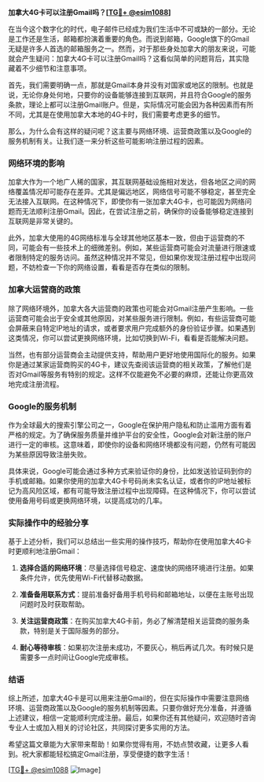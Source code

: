 **加拿大4G卡可以注册Gmail吗？[[TG💪+ @esim1088](https://t.me/s/esim1088)]**

在当今这个数字化的时代，电子邮件已经成为我们生活中不可或缺的一部分。无论是工作还是生活，邮箱都扮演着重要的角色。而说到邮箱，Google旗下的Gmail无疑是许多人首选的邮箱服务之一。然而，对于那些身处加拿大的朋友来说，可能就会产生疑问：加拿大4G卡可以注册Gmail吗？这看似简单的问题背后，其实隐藏着不少细节和注意事项。

首先，我们需要明确一点，那就是Gmail本身并没有对国家或地区的限制。也就是说，无论你身处何地，只要你的设备能够连接到互联网，并且符合Google的服务条款，理论上都可以注册Gmail账户。但是，实际情况可能会因为各种因素而有所不同，尤其是在使用加拿大本地的4G卡时，我们需要考虑更多的细节。

那么，为什么会有这样的疑问呢？这主要与网络环境、运营商政策以及Google的服务机制有关。让我们逐一来分析这些可能影响注册过程的因素。

### 网络环境的影响

加拿大作为一个地广人稀的国家，其互联网基础设施相对发达，但各地区之间的网络覆盖情况却可能存在差异。尤其是偏远地区，网络信号可能不够稳定，甚至完全无法接入互联网。在这种情况下，即使你有一张加拿大4G卡，也可能因为网络问题而无法顺利注册Gmail。因此，在尝试注册之前，确保你的设备能够稳定连接到互联网是非常关键的。

此外，加拿大使用的4G网络标准与全球其他地区基本一致，但由于运营商的不同，可能会有一些技术上的细微差别。例如，某些运营商可能会对流量进行限速或者限制特定的服务访问。虽然这种情况并不常见，但如果你发现注册过程中出现问题，不妨检查一下你的网络设置，看看是否存在类似的限制。

### 加拿大运营商的政策

除了网络环境外，加拿大各大运营商的政策也可能会对Gmail注册产生影响。一些运营商可能会出于安全或其他原因，对某些服务进行限制。例如，有些运营商可能会屏蔽来自特定IP地址的请求，或者要求用户完成额外的身份验证步骤。如果遇到这类情况，你可以尝试更换网络环境，比如切换到Wi-Fi，看看是否能解决问题。

当然，也有部分运营商会主动提供支持，帮助用户更好地使用国际化的服务。如果你是通过某家运营商购买的4G卡，建议先查阅该运营商的相关政策，了解他们是否对Gmail等服务有特别的规定。这样不仅能避免不必要的麻烦，还能让你更高效地完成注册流程。

### Google的服务机制

作为全球最大的搜索引擎公司之一，Google在保护用户隐私和防止滥用方面有着严格的规定。为了确保服务质量并维护平台的安全性，Google会对新注册的账户进行一定的审核。这意味着，即使你的设备和网络环境都没有问题，仍然有可能因为某些原因导致注册失败。

具体来说，Google可能会通过多种方式来验证你的身份，比如发送验证码到你的手机或邮箱。如果你使用的加拿大4G卡号码尚未实名认证，或者你的IP地址被标记为高风险区域，都有可能导致注册过程中出现障碍。在这种情况下，你可以尝试使用备用号码或更换网络环境，以提高成功的几率。

### 实际操作中的经验分享

基于上述分析，我们可以总结出一些实用的操作技巧，帮助你在使用加拿大4G卡时更顺利地注册Gmail：

1. **选择合适的网络环境**：尽量选择信号稳定、速度快的网络环境进行注册。如果条件允许，优先使用Wi-Fi代替移动数据。
   
2. **准备备用联系方式**：提前准备好备用手机号码和邮箱地址，以便在主账号出现问题时及时获取帮助。

3. **关注运营商政策**：在购买加拿大4G卡前，务必了解清楚相关运营商的服务条款，特别是关于国际服务的部分。

4. **耐心等待审核**：如果初次注册未成功，不要灰心，稍后再试几次。有时候只是需要多一点时间让Google完成审核。

### 结语

综上所述，加拿大4G卡是可以用来注册Gmail的，但在实际操作中需要注意网络环境、运营商政策以及Google的服务机制等因素。只要你做好充分准备，并遵循上述建议，相信一定能顺利完成注册。最后，如果你还有其他疑问，欢迎随时咨询专业人士或加入相关的讨论社区，共同探讨更多实用的方法。

希望这篇文章能为大家带来帮助！如果你觉得有用，不妨点赞收藏，让更多人看到。祝大家都能轻松搞定Gmail注册，享受便捷的数字生活！

[[TG💪+ @esim1088](https://t.me/s/esim1088) ![Image](https://i.postimg.cc/4NQfJmqS/Snipaste-2025-05-13-00-14-12.png)]